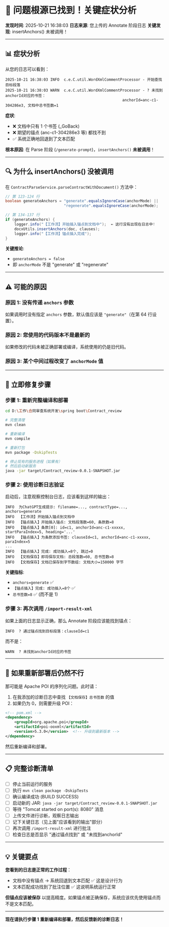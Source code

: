 # 🚨 问题根源已找到！关键症状分析

**发现时间**: 2025-10-21 16:38:03
**日志来源**: 您上传的 Annotate 阶段日志
**关键发现**: insertAnchors() 未被调用！

---

## 📊 症状分析

从您的日志可以看到：

```
2025-10-21 16:38:03 INFO  c.e.C.util.WordXmlCommentProcessor - 开始查找目标段落
2025-10-21 16:38:03 WARN  c.e.C.util.WordXmlCommentProcessor - ? 未找到anchorId对应的书签：
                                                    anchorId=anc-c1-304286e3, 文档中总书签数=1
```

**症状**:
- ❌ 文档中只有 1 个书签 (_GoBack)
- ❌ 期望的锚点 (anc-c1-304286e3 等) 都找不到
- ✅ 系统正确地回退到了文本匹配

**根本原因**:
在 Parse 阶段 (`/generate-prompt`)，`insertAnchors()` **未被调用**！

---

## 🔍 为什么 insertAnchors() 没被调用

在 `ContractParseService.parseContractWithDocument()` 方法中：

```java
// 第 123-124 行
boolean generateAnchors = "generate".equalsIgnoreCase(anchorMode) ||
                          "regenerate".equalsIgnoreCase(anchorMode);

// 第 134-137 行
if (generateAnchors) {
    logger.info("【工作流】开始插入锚点到文档中");  ← 这行没有出现在日志中!
    docxUtils.insertAnchors(doc, clauses);
    logger.info("【工作流】锚点插入完成");
}
```

**关键推论**:
- `generateAnchors = false`
- 即 `anchorMode` 不是 "generate" 或 "regenerate"

---

## ⚠️ 可能的原因

### 原因 1: 没有传递 `anchors` 参数
如果调用时没有指定 `anchors` 参数，默认值应该是 `"generate"`（在第 64 行设置）。

### 原因 2: 您使用的代码版本不是最新的
如果修改的代码未被正确部署或编译，系统使用的仍是旧代码。

### 原因 3: 某个中间过程改变了 `anchorMode` 值

---

## 🎯 立即修复步骤

### 步骤 1: 重新完整编译和部署

```bash
cd D:\工作\合同审查系统开发\spring boot\Contract_review

# 完整清理
mvn clean

# 重新编译
mvn compile

# 重新打包
mvn package -DskipTests

# 停止现有的服务进程（如果有）
# 然后启动新服务
java -jar target/Contract_review-0.0.1-SNAPSHOT.jar
```

### 步骤 2: 使用诊断日志验证

启动后，注意观察控制台日志，应该看到这样的输出：

```
INFO  为ChatGPT生成提示: filename=..., contractType=..., anchors=generate
INFO  【工作流】开始插入锚点到文档中
INFO  【锚点插入】开始插入锚点: 文档段落数=60, 条款数=8
INFO  【锚点插入】条款[0]: id=c1, anchorId=anc-c1-xxxxx, startParaIndex=5, heading='...'
INFO  【锚点插入】为条款添加书签: clauseId=c1, anchorId=anc-c1-xxxxx, paraIndex=5
...
INFO  【锚点插入】完成: 成功插入=8个, 跳过=0
INFO  【文档保存】即将保存文档: 总段落数=60, 总书签数=8
INFO  【文档保存】文档已保存到字节数组: 文档大小=150000 字节
```

**关键指标**:
- `anchors=generate` ✅
- `【锚点插入】完成: 成功插入=8个` ✅
- `总书签数=8` ✅ (而不是 1)

### 步骤 3: 再次调用 `/import-result-xml`

如果上面的日志显示正确，那么 Annotate 阶段应该能找到锚点：

```
INFO  ? 通过锚点找到目标段落：clauseId=c1
```

而不是：

```
WARN  ? 未找到anchorId对应的书签
```

---

## 🔧 如果重新部署后仍然不行

那可能是 Apache POI 的序列化问题。此时请：

1. 在我添加的诊断日志中查找 `【文档保存】总书签数` 的值
2. 如果仍为 0，则需要升级 POI：

```xml
<!-- pom.xml -->
<dependency>
    <groupId>org.apache.poi</groupId>
    <artifactId>poi-ooxml</artifactId>
    <version>5.3.0</version>  <!-- 升级到最新版本 -->
</dependency>
```

然后重新编译和部署。

---

## 📋 完整诊断清单

- [ ] 停止当前运行的服务
- [ ] 执行 `mvn clean package -DskipTests`
- [ ] 确认编译成功 (BUILD SUCCESS)
- [ ] 启动新的 JAR: `java -jar target/Contract_review-0.0.1-SNAPSHOT.jar`
- [ ] 等待 "Tomcat started on port(s): 8080" 消息
- [ ] 上传文件进行诊断，观察日志输出
- [ ] 记下关键日志（见上面"应该看到的输出"部分）
- [ ] 再次调用 `/import-result-xml` 进行批注
- [ ] 检查日志是否显示 "通过锚点找到" 或 "未找到anchorId"

---

## 💡 关键要点

**您看到的日志是正常的工作过程**：
- 文档中没有锚点 → 系统回退到文本匹配 ✅ 这是设计行为
- 文本匹配成功找到了批注位置 ✅ 这说明系统运行正常

**但锚点应该被保存** 以提高精度。如果锚点被正确保存，系统应该优先使用锚点而不是文本匹配。

---

**现在请执行步骤 1 重新编译和部署，然后反馈新的诊断日志！**
